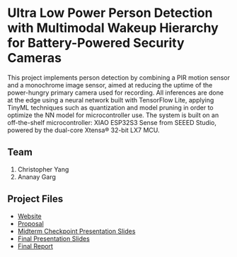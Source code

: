 # Ultra Low Power Person Detection with Multimodal Wakeup Hierarchy for Battery-Powered Security Cameras
This project implements person detection by combining a PIR motion sensor and a monochrome image sensor, aimed at reducing the uptime of the power-hungry primary camera used for recording. All inferences are done at the edge using a neural network built with TensorFlow Lite, applying TinyML techniques such as quantization and model pruning in order to optimize the NN model for microcontroller use. The system is built on an off-the-shelf microcontroller: XIAO ESP32S3 Sense from SEEED Studio, powered by the dual-core Xtensa® 32-bit LX7 MCU.

## Team
1. Christopher Yang
2. Ananay Garg

## Project Files

* [Website](https://ananayg.github.io/multimodal_intrusion_detection/)
* [Proposal](https://ananayg.github.io/multimodal_intrusion_detection/proposal)
* [Midterm Checkpoint Presentation Slides](https://docs.google.com/presentation/d/1T94JXZVgJFIabmHr8B4qjJHL0yj9VK4nZ_z1BhGEb8g/edit?usp=sharing)
* [Final Presentation Slides](http://)
* [Final Report](https://ananayg.github.io/multimodal_intrusion_detection/report)
